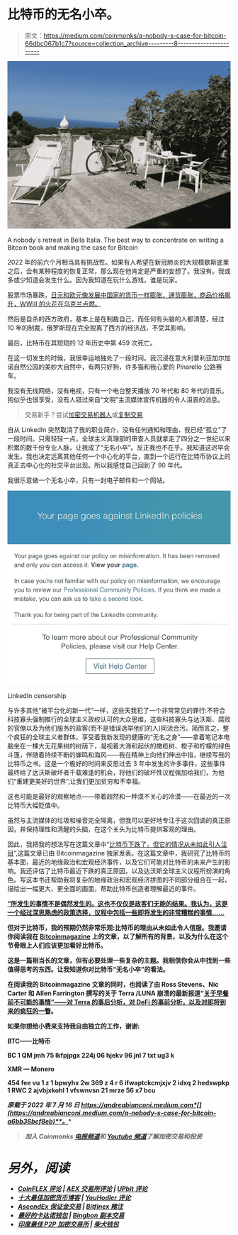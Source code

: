 # 比特币的无名小卒。

> 原文：<https://medium.com/coinmonks/a-nobody-s-case-for-bitcoin-66dbc067b1c7?source=collection_archive---------8----------------------->

![](img/571207fce97bb9c9ff6462359600cbce.png)

A nobody´s retreat in Bella Italia. The best way to concentrate on writing a Bitcoin book and making the case for Bitcoin

2022 年的前六个月相当具有挑战性。如果有人希望在新冠肺炎的大规模歇斯底里之后，会有某种程度的恢复正常，那么现在他肯定是严重的妄想了。我没有。我或多或少知道会发生什么。因为我知道在玩什么游戏，谁是玩家。

股票市场暴跌，[日元和欧元像发展中国家的货币一样膨胀，](https://www.zerohedge.com/markets/bank-japan-spends-record-81-billion-avert-collapse-10-trillion-jgb-market-now-completely)[通货膨胀，商品价格飙升，WWIII 的火花在乌克兰点燃。](https://www.zerohedge.com/economics/visualizing-three-different-types-inflation)

然后是自杀的西方政府，基本上是在制裁自己，而任何有头脑的人都清楚，经过 10 年的制裁，俄罗斯现在完全脱离了西方的经济战，不受其影响。

最后，比特币在其短短的 12 年历史中第 459 次死亡。

在这一切发生的时候，我很幸运地独处了一段时间。我沉浸在意大利普利亚加尔加诺自然公园的美妙大自然中，有两只好狗，许多猫和我心爱的 Pinarello 公路赛车。

我没有无线网络，没有电视，只有一个电台整天播放 70 年代和 80 年代的音乐。狗似乎也很享受，没有人错过来自“文明”主流媒体宣传机器的令人沮丧的消息。

> 交易新手？尝试[加密交易机器人](/coinmonks/crypto-trading-bot-c2ffce8acb2a)或[复制交易](/coinmonks/top-10-crypto-copy-trading-platforms-for-beginners-d0c37c7d698c)

自从 LinkedIn 突然取消了我的职业简介，没有任何通知和理由，我已经“孤立”了一段时间。只需轻轻一点，全球主义真理部的审查人员就拿走了四分之一世纪以来积累的数千份专业人脉，让我成了“无名小卒”。反正我也不在乎。我知道这迟早会发生。我也决定远离其他任何一个中心化的平台，直到一个运行在比特币协议上的真正去中心化的社交平台出现。所以我感觉自己回到了 90 年代。

我很乐意做一个无名小卒，只有一封电子邮件和一个网站。

![](img/a701a296b4082bf092e75835274696ec.png)

LinkedIn censorship

与许多其他“被平台化的新一代”一样，这些天我犯了一个非常常见的罪行:不符合科技寡头强制推行的全球主义政权认可的大众思维，这些科技寡头与达沃斯、腐败的官僚以及为他们服务的政客(而不是错误选举他们的人)同流合污。简而言之，整个疯狂的全球主义者群体。享受着我新发现的健康的“无名之身”——拿着笔记本电脑坐在一棵大无花果树的树荫下，凝视着大海和起伏的橄榄树、橙子和柠檬的绿色斗篷，伴随着持续不断的蝉鸣和海风——我在精神上向他们伸出中指，继续写我的比特币之书。这是一个极好的时间来反思过去 3 年中发生的许多事件，这些事件最终给了达沃斯破坏者千载难逢的机会，将他们的破坏性议程强加给我们，为他们“重建更美好的世界”,让我们更加贫穷和不幸福。

这也可能是最好的观察地点——带着超然和一种漠不关心的冷漠——在最近的一次比特币大幅贬值中。

虽然与主流媒体的垃圾和噪音完全隔离，但我可以更好地专注于这次回调的真正原因，并保持理性和清醒的头脑，在这个关头为比特币提供客观的理由。

因此，我把我的想法写在这篇文章中“[比特币下跌了，但它的情况从未如此引人注目](https://bitcoinmagazine.com/culture/bitcoin-down-but-never-more-compelling)”,这篇文章已由 Bitcoinmagazine 独家发表。在这篇文章中，我研究了比特币的基本面，最近的地缘政治和宏观经济事件，以及它们可能对比特币的未来产生的影响。我还评估了比特币最近下跌的真正原因，以及达沃斯全球主义议程所扮演的角色。写这本书还帮助我将复杂的地缘政治和宏观经济拼图的不同部分组合在一起，描绘出一幅更大、更全面的画面，帮助比特币创造者理解最近的事件。

[**“所发生的事情不是偶然发生的。这也不仅仅是政客们无能的结果。我认为，这是一个经过深思熟虑的政策选择，议程中包括一些即将发生的非常糟糕的事情……**](https://bitcoinmagazine.com/culture/bitcoin-down-but-never-more-compelling)

**但对于比特币，我的预期仍然非常乐观:比特币的理由从未如此令人信服。我邀请你阅读我在 [Bitcoinmagazine](https://bitcoinmagazine.com/culture/bitcoin-down-but-never-more-compelling) 上的文章，以了解所有的背景，以及为什么在这个节骨眼上人们应该更加看好比特币。**

**这是一篇相当长的文章，但有必要处理一些复杂的主题。我相信你会从中找到一些值得思考的东西。让我知道你对比特币“无名小卒”的看法。**

**在阅读我的 Bitcoinmagazine 文章的同时，也阅读了由 Ross Stevens、Nic Carter 和 Allen Farrington 撰写的关于 Terra /LUNA 崩溃的最新报道“[关于早餐前不可能的事情”——对 Terra 的事后分析，对 DeFi 的事前分析，以及对即将到来的疯狂的一瞥](https://info.nydig.com/hubfs/On%20Impossible%20Things%20Before%20Breakfast.pdf?utm_medium=email&_hsmi=215380682&utm_content=215380682&utm_source=hs_email)。**

**如果你想给小费来支持我自由独立的工作，谢谢:**

****BTC——比特币****

**BC 1 QM jmh 75 lkfpjpgx 224j 06 hjekv 96 jnl 7 txt ug3 k**

****XMR — Monero****

**454 fee vu 1 z 1 bpwyhx 2w 369 z 4 r 6 ifwaptckcmjxjv 2 idxq 2 hedswpkp 1 RWC 2 ajvbjxkohl 1 vfswnvsn 21 mrze 56 x7 bcu**

***原载于 2022 年 7 月 16 日 https://andreabianconi.medium.com*[](https://andreabianconi.medium.com/a-nobody-s-case-for-bitcoin-a6bb36bcf8eb)**。****

> ***加入 Coinmonks [电报频道](https://t.me/coincodecap)和 [Youtube 频道](https://www.youtube.com/c/coinmonks/videos)了解加密交易和投资***

# ***另外，阅读***

*   ***[CoinFLEX 评论](https://coincodecap.com/coinflex-review) | [AEX 交易所评论](https://coincodecap.com/aex-exchange-review) | [UPbit 评论](https://coincodecap.com/upbit-review)***
*   ***[十大最佳加密货币博客](https://coincodecap.com/best-cryptocurrency-blogs) | [YouHodler 评论](https://coincodecap.com/youhodler-review)***
*   ***[AscendEx 保证金交易](https://coincodecap.com/ascendex-margin-trading) | [Bitfinex 赌注](https://coincodecap.com/bitfinex-staking)***
*   ***[最好的卡达诺钱包](https://coincodecap.com/best-cardano-wallets) | [Bingbon 副本交易](https://coincodecap.com/bingbon-copy-trading)***
*   ***[印度最佳 P2P 加密交易所](https://coincodecap.com/p2p-crypto-exchanges-in-india) | [柴犬钱包](https://coincodecap.com/baby-shiba-inu-wallets)***